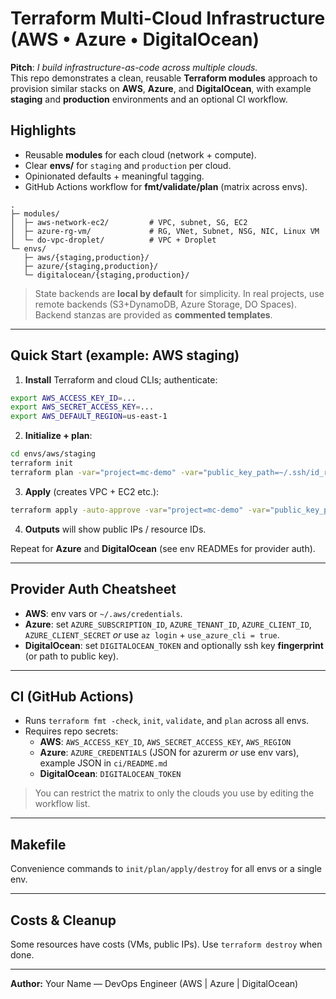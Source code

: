 # Terraform Multi-Cloud Infrastructure (AWS • Azure • DigitalOcean)

**Pitch**: *I build infrastructure-as-code across multiple clouds.*  
This repo demonstrates a clean, reusable **Terraform modules** approach to provision similar stacks on **AWS**, **Azure**, and **DigitalOcean**, with example **staging** and **production** environments and an optional CI workflow.

## Highlights
- Reusable **modules** for each cloud (network + compute).
- Clear **envs/** for `staging` and `production` per cloud.
- Opinionated defaults + meaningful tagging.
- GitHub Actions workflow for **fmt/validate/plan** (matrix across envs).

```
.
├─ modules/
│  ├─ aws-network-ec2/         # VPC, subnet, SG, EC2
│  ├─ azure-rg-vm/             # RG, VNet, Subnet, NSG, NIC, Linux VM
│  └─ do-vpc-droplet/          # VPC + Droplet
└─ envs/
   ├─ aws/{staging,production}/
   ├─ azure/{staging,production}/
   └─ digitalocean/{staging,production}/
```

> State backends are **local by default** for simplicity. In real projects, use remote backends (S3+DynamoDB, Azure Storage, DO Spaces). Backend stanzas are provided as **commented templates**.

---

## Quick Start (example: AWS staging)

1) **Install** Terraform and cloud CLIs; authenticate:
```bash
export AWS_ACCESS_KEY_ID=...
export AWS_SECRET_ACCESS_KEY=...
export AWS_DEFAULT_REGION=us-east-1
```

2) **Initialize + plan**:
```bash
cd envs/aws/staging
terraform init
terraform plan -var="project=mc-demo" -var="public_key_path=~/.ssh/id_rsa.pub"
```

3) **Apply** (creates VPC + EC2 etc.):
```bash
terraform apply -auto-approve -var="project=mc-demo" -var="public_key_path=~/.ssh/id_rsa.pub"
```

4) **Outputs** will show public IPs / resource IDs.

Repeat for **Azure** and **DigitalOcean** (see env READMEs for provider auth).

---

## Provider Auth Cheatsheet

- **AWS**: env vars or `~/.aws/credentials`.
- **Azure**: set `AZURE_SUBSCRIPTION_ID`, `AZURE_TENANT_ID`, `AZURE_CLIENT_ID`, `AZURE_CLIENT_SECRET` *or* use `az login` + `use_azure_cli = true`.
- **DigitalOcean**: set `DIGITALOCEAN_TOKEN` and optionally ssh key **fingerprint** (or path to public key).

---

##  CI (GitHub Actions)
- Runs `terraform fmt -check`, `init`, `validate`, and `plan` across all envs.
- Requires repo secrets:
  - **AWS**: `AWS_ACCESS_KEY_ID`, `AWS_SECRET_ACCESS_KEY`, `AWS_REGION`
  - **Azure**: `AZURE_CREDENTIALS` (JSON for azurerm *or* use env vars), example JSON in `ci/README.md`
  - **DigitalOcean**: `DIGITALOCEAN_TOKEN`

> You can restrict the matrix to only the clouds you use by editing the workflow list.

---

##  Makefile
Convenience commands to `init/plan/apply/destroy` for all envs or a single env.

---

##  Costs & Cleanup
Some resources have costs (VMs, public IPs). Use `terraform destroy` when done.

---

**Author:** Your Name — DevOps Engineer (AWS | Azure | DigitalOcean)
